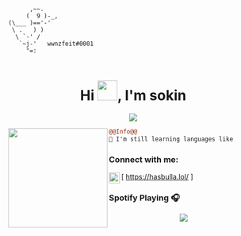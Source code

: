 ```
      ,~~.
     (  9 )-_,
(\___ )=='-'
 \ .   ) )
  \ `-' /
   `~j-'   wwnzfeit#0001
     "=:
                                                          
```

<h1 align="center">Hi <img src="https://user-images.githubusercontent.com/66147422/150655515-88af3f9e-18a7-46f6-b8de-0d2f3c4caa35.gif" width="40px" />, I'm sokin</h1>

<p align="center">
  <img src="https://readme-typing-svg.herokuapp.com/?font=Fira+Code&pause=1000&random=false&width=435&lines=Welcome+%7C+DarkKnight-TH" />
</p>


<img align="left" height="200" src="https://media.giphy.com/media/ao9DUiTKH60XS/giphy.gif"/>

```diff
@@Info@@
🚀 I'm still learning languages like

```

### Connect with me:

[<img align="left" alt="My discord" width="22px" src="https://cdn.jsdelivr.net/npm/simple-icons@v3/icons/discord.svg" /> https://hasbulla.lol/ ]
<br />

### Spotify Playing 🎧
<p align="center">
  <a href="https://open.spotify.com/user/u5evr9xaqvek2g6tlpsqud7mz">
    <img src="https://spotify-github-profile.vercel.app/api/view?uid=u5evr9xaqvek2g6tlpsqud7mz&cover_image=true&theme=default&bar_color=b9f0b7)](https://github.com/kittinan/spotify-github-profile">



<br />
